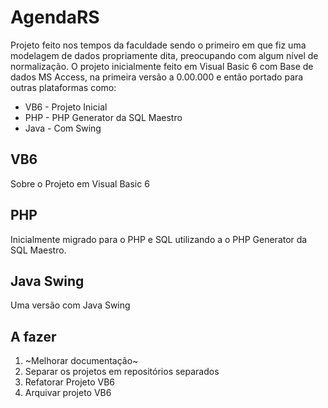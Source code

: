 AgendaRS
=============

Projeto feito nos tempos da faculdade sendo o primeiro em que fiz uma modelagem
de dados propriamente dita, preocupando com algum nível de normalização. O 
projeto inicialmente feito em Visual Basic 6 com Base de dados MS Access, na
primeira versão a 0.00.000 e então portado para outras plataformas como:
* VB6 - Projeto Inicial
* PHP - PHP Generator da SQL Maestro
* Java - Com Swing

VB6 
-------
Sobre o Projeto em Visual Basic 6

PHP
-------
Inicialmente migrado para o PHP e SQL utilizando a o PHP Generator da SQL Maestro.

Java Swing
-------
Uma versão com Java Swing

A fazer
-------
1. ~Melhorar documentação~
2. Separar os projetos em repositórios separados
3. Refatorar Projeto VB6
4. Arquivar projeto VB6
